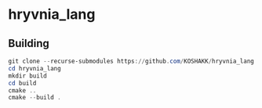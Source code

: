 # hryvnia_lang

## Building

```powershell
git clone --recurse-submodules https://github.com/KOSHAKK/hryvnia_lang.git
cd hryvnia_lang
mkdir build
cd build
cmake ..
cmake --build .
```
